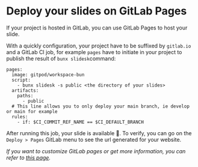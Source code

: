 # Deploy your slides on GitLab Pages

If your project is hosted in GitLab, you can use GitLab Pages to host your slide.

With a quickly configuration, your project have to be suffixed by `gitlab.io` and a GitLab CI job, for example `pages` have to initiate in your project to publish the result of `bunx slidesk`command:

```
pages:
  image: gitpod/workspace-bun
  script:
    - bunx slidesk -s public <the directory of your slides>
  artifacts:
    paths:
      - public
  # This line allows you to only deploy your main branch, ie develop or main for example
  rules:
    - if: $CI_COMMIT_REF_NAME == $CI_DEFAULT_BRANCH

```

After running this job, your slide is available 🎉. To verify, you can go on the `Deploy > Pages` GitLab menu to see the url generated for your website.

_If you want to customize GitLab pages or get more information, you can refer to [this page](https://docs.gitlab.com/ee/user/project/pages/)._